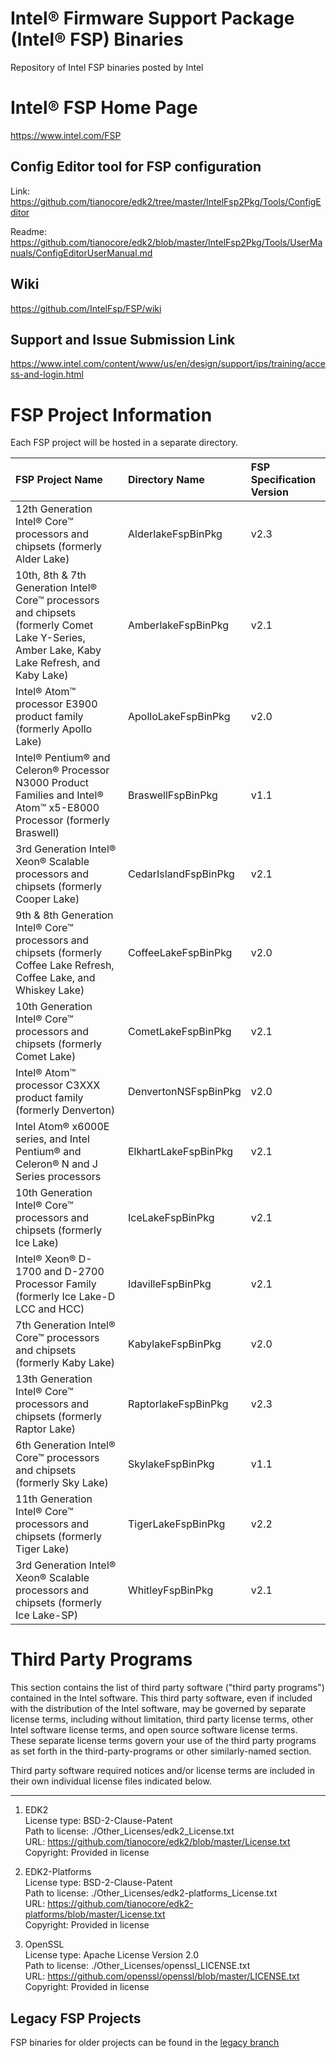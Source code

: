 # Intel® Firmware Support Package (Intel® FSP) Binaries

Repository of Intel FSP binaries posted by Intel

# Intel® FSP Home Page

<https://www.intel.com/FSP>

## Config Editor tool for FSP configuration

Link: <https://github.com/tianocore/edk2/tree/master/IntelFsp2Pkg/Tools/ConfigEditor>

Readme: <https://github.com/tianocore/edk2/blob/master/IntelFsp2Pkg/Tools/UserManuals/ConfigEditorUserManual.md>

## Wiki

<https://github.com/IntelFsp/FSP/wiki>

## Support and Issue Submission Link

<https://www.intel.com/content/www/us/en/design/support/ips/training/access-and-login.html>

# FSP Project Information

Each FSP project will be hosted in a separate directory.

FSP Project Name | Directory Name | FSP Specification Version
:--------------- | :------------- | :------------------------
12th Generation Intel® Core™ processors and chipsets (formerly Alder Lake) | AlderlakeFspBinPkg | v2.3
10th, 8th & 7th Generation Intel® Core™ processors and chipsets (formerly Comet Lake Y-Series, Amber Lake, Kaby Lake Refresh, and Kaby Lake) | AmberlakeFspBinPkg | v2.1
Intel® Atom™ processor E3900 product family (formerly Apollo Lake) | ApolloLakeFspBinPkg | v2.0
Intel® Pentium® and Celeron® Processor N3000 Product Families and Intel® Atom™ x5-E8000 Processor (formerly Braswell) | BraswellFspBinPkg | v1.1
3rd Generation Intel® Xeon® Scalable processors and chipsets (formerly Cooper Lake) | CedarIslandFspBinPkg | v2.1
9th & 8th Generation Intel® Core™ processors and chipsets (formerly Coffee Lake Refresh, Coffee Lake, and Whiskey Lake) | CoffeeLakeFspBinPkg | v2.0
10th Generation Intel® Core™ processors and chipsets (formerly Comet Lake) | CometLakeFspBinPkg | v2.1
Intel® Atom™ processor C3XXX product family (formerly Denverton) | DenvertonNSFspBinPkg | v2.0
Intel Atom® x6000E series, and Intel Pentium® and Celeron® N and J Series processors | ElkhartLakeFspBinPkg | v2.1
10th Generation Intel® Core™ processors and chipsets (formerly Ice Lake) | IceLakeFspBinPkg | v2.1
Intel® Xeon® D-1700 and D-2700 Processor Family (formerly Ice Lake-D LCC and HCC) | IdavilleFspBinPkg | v2.1
7th Generation Intel® Core™ processors and chipsets (formerly Kaby Lake) | KabylakeFspBinPkg | v2.0
13th Generation Intel® Core™ processors and chipsets (formerly Raptor Lake) | RaptorlakeFspBinPkg | v2.3
6th Generation Intel® Core™ processors and chipsets (formerly Sky Lake) | SkylakeFspBinPkg | v1.1
11th Generation Intel® Core™ processors and chipsets (formerly Tiger Lake) | TigerLakeFspBinPkg | v2.2
3rd Generation Intel® Xeon® Scalable processors and chipsets (formerly Ice Lake-SP) | WhitleyFspBinPkg | v2.1

# Third Party Programs

This section contains the list of third party software ("third party programs")
contained in the Intel software. This third party software, even if included
with the distribution of the Intel software, may be governed by separate license
terms, including without limitation, third party license terms, other Intel
software license terms, and open source software license terms. These separate
license terms govern your use of the third party programs as set forth in the
third-party-programs or other similarly-named section.

Third party software required notices and/or license terms are included in their
own individual license files indicated below.

---

1. EDK2  
  License type: BSD-2-Clause-Patent  
  Path to license: ./Other_Licenses/edk2_License.txt  
  URL: <https://github.com/tianocore/edk2/blob/master/License.txt>  
  Copyright: Provided in license  

2. EDK2-Platforms  
  License type: BSD-2-Clause-Patent  
  Path to license: ./Other_Licenses/edk2-platforms_License.txt  
  URL: <https://github.com/tianocore/edk2-platforms/blob/master/License.txt>  
  Copyright: Provided in license  

3. OpenSSL  
  License type: Apache License Version 2.0  
  Path to license: ./Other_Licenses/openssl_LICENSE.txt  
  URL: <https://github.com/openssl/openssl/blob/master/LICENSE.txt>  
  Copyright: Provided in license  

## Legacy FSP Projects

FSP binaries for older projects can be found in the [legacy branch](https://github.com/intel/FSP/tree/legacy)
